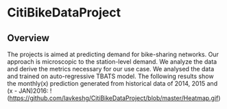 # CitiBikeDataProject

## Overview 
The projects is aimed at predicting demand for bike-sharing networks. Our approach is microscopic to the station-level demand. We analyze the data and derive the metrics necessary for our use case. We analysed the data and trained on auto-regressive TBATS model. The following results show the monthly(x) prediction generated from historical data of 2014, 2015 and (x - JAN)2016:
!(https://github.com/lavkeshg/CitiBikeDataProject/blob/master/Heatmap.gif)
